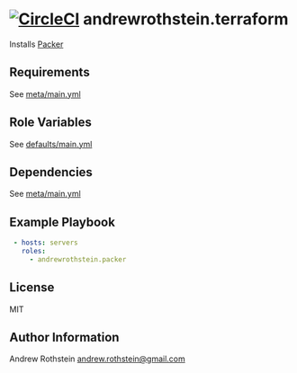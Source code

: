 [![CircleCI](https://circleci.com/gh/andrewrothstein/ansible-packer.svg?style=svg)](https://circleci.com/gh/andrewrothstein/ansible-packer)
andrewrothstein.terraform
===========================

Installs [Packer](https://www.packer.io/)

Requirements
------------

See [meta/main.yml](meta/main.yml)

Role Variables
--------------

See [defaults/main.yml](defaults/main.yml)

Dependencies
------------

See [meta/main.yml](meta/main.yml)

Example Playbook
----------------

```yml
 - hosts: servers
   roles:
     - andrewrothstein.packer
```

License
-------

MIT

Author Information
------------------

Andrew Rothstein <andrew.rothstein@gmail.com>

